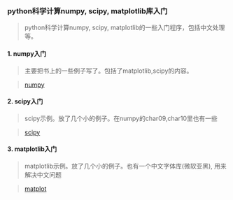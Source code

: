 ### python科学计算numpy, scipy, matplotlib库入门

> python科学计算numpy, scipy, matplotlib的一些入门程序，包括中文处理等。


#### 1. numpy入门 
>   主要把书上的一些例子写了。包括了matplotlib,scipy的内容。

>    [numpy](numpy)


#### 2. scipy入门 
>   scipy示例。放了几个小的例子。在numpy的char09,char10里也有一些

>    [scipy](scipy_intro)

#### 3. matplotlib入门 
>   matplotlib示例。放了几个小的例子。也有一个中文字体库(微软亚黑), 用来解决中文问题

>    [matplot](matplot)
